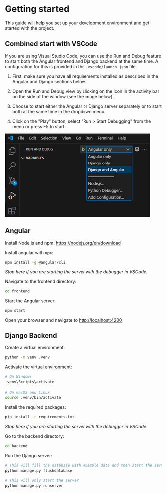 # Getting started

This guide will help you set up your development environment and get started with the project.

## Combined start with VSCode

If you are using Visual Studio Code, you can use the Run and Debug feature to start both the Angular frontend and Django backend at the same time. A configuration for this is provided in the `.vscode/launch.json` file.

1. First, make sure you have all requirements installed as described in the Angular and Django sections below.

2. Open the Run and Debug view by clicking on the icon in the activity bar on the side of the window (see the image below).

3. Choose to start either the Angular or Django server separately or to start both at the same time in the dropdown menu.

4. Click on the "Play" button, select "Run > Start Debugging" from the menu or press F5 to start.

![](img/debug-config.png)

## Angular

Install Node.js and npm: <https://nodejs.org/en/download>

Install angular with `npm`:
```bash
npm install -g @angular/cli
```

_Stop here if you are starting the server with the debugger in VSCode._

Navigate to the frontend directory:
```bash
cd frontend
```

Start the Angular server:
```bash
npm start
```

Open your browser and navigate to <http://localhost:4200>


## Django Backend

Create a virtual environment:
```bash
python -m venv .venv
```

Activate the virtual environment:
```bash
# On Windows
.venv\Scripts\activate

# On macOS and Linux
source .venv/bin/activate
```

Install the required packages:
```bash
pip install -r requirements.txt
```

_Stop here if you are starting the server with the debugger in VSCode._

Go to the backend directory:
```bash
cd backend
```

Run the Django server:
```bash
# This will fill the database with example data and then start the server
python manage.py flushdatabase
```
```bash
# This will only start the server
python manage.py runserver
```